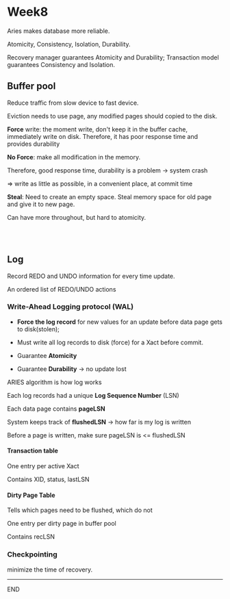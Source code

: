 # Week8

Aries makes database more reliable.

Atomicity, Consistency, Isolation, Durability.

Recovery manager guarantees Atomicity and Durability; Transaction model guarantees Consistency and Isolation.



## Buffer pool

Reduce traffic from slow device to fast device.

Eviction needs to use page, any modified pages should copied to the disk.

**Force** write: the moment write, don't keep it in the buffer cache, immediately write on disk. Therefore, it has poor response time and provides durability

**No Force**: make all modification in the memory. 

Therefore, good response time, durability is a problem -> system crash 

=> write as little as possible, in a convenient place, at commit time

**Steal**: Need to create an empty space. Steal memory space for old page and give it to new page. 

Can have more throughout, but hard to atomicity.

<br /><br />

## Log

Record REDO and UNDO information for every time update.

An ordered list of REDO/UNDO actions

### **Write-Ahead Logging** protocol (WAL)

* **Force the log record** for new values for an update before data page gets to disk(stolen); 


* Must write all log records to disk (force) for a Xact before commit.
* Guarantee **Atomicity**
* Guarantee **Durability** -> no update lost

ARIES algorithm is how log works



Each log records had a unique **Log Sequence Number** (LSN)

Each data page contains **pageLSN**

System keeps track of **flushedLSN** -> how far is my log is written

Before a page is written, make sure pageLSN is <= flushedLSN



#### Transaction table

One entry per active Xact

Contains XID, status, lastLSN

#### Dirty Page Table

Tells which pages need to be flushed, which do not 

One entry per dirty page in buffer pool

Contains recLSN



### Checkpointing

minimize the time of recovery.

---

END